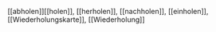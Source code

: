 [[abholen]][[holen]], [[herholen]], [[nachholen]], [[einholen]], [[Wiederholungskarte]], [[Wiederholung]]
